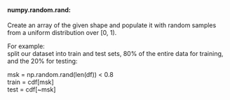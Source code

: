 #### numpy.random.rand:
Create an array of the given shape and populate it with random samples from a uniform distribution over [0, 1).  

For example:  
split our dataset into train and test sets, 80% of the entire data for training, and the 20% for testing:

msk = np.random.rand(len(df)) < 0.8  
train = cdf[msk]  
test = cdf[~msk]  
